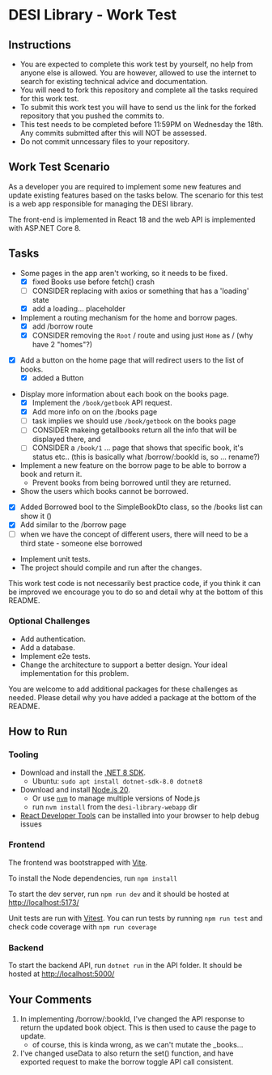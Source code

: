 # DESI Library - Work Test

## Instructions

- You are expected to complete this work test by yourself, no help from anyone else is allowed. You are however, allowed to use the internet to search for existing technical advice and documentation.
- You will need to fork this repository and complete all the tasks required for this work test.
- To submit this work test you will have to send us the link for the forked repository that you pushed the commits to.
- This test needs to be completed before 11:59PM on Wednesday the 18th. Any commits submitted after this will NOT be assessed.
- Do not commit unncessary files to your repository.

## Work Test Scenario

As a developer you are required to implement some new features and update existing features based on the tasks below. The scenario for this test is a web app responsible for managing the DESI library.

The front-end is implemented in React 18 and the web API is implemented with ASP.NET Core 8.

## Tasks

- Some pages in the app aren't working, so it needs to be fixed.
  - [x] fixed Books use before fetch() crash
  - [ ] CONSIDER replacing with axios or something that has a 'loading' state
  - [x] add a loading... placeholder
- Implement a routing mechanism for the home and borrow pages.
  - [x] add /borrow route
  - [x] CONSIDER removing the `Root` / route and using just `Home` as / (why have 2 "homes"?)
- [x] Add a button on the home page that will redirect users to the list of books.
  - [x] added a Button
- Display more information about each book on the books page.
  - [x] Implement the `/book/getbook` API request.
  - [x] Add more info on on the /books page
  - [ ] task implies we should use `/book/getbook` on the books page
  - [ ] CONSIDER makeing getallbooks return all the info that will be displayed there, and
  - [ ] CONSIDER a `/book/1` ... page that shows that specific book, it's status etc.. (this is basically what /borrow/:bookId is, so ... rename?)
- Implement a new feature on the borrow page to be able to borrow a book and return it.
  - Prevent books from being borrowed until they are returned.
- Show the users which books cannot be borrowed.
 - [x] Added Borrowed bool to the SimpleBookDto class, so the /books list can show it ()
 - [x] Add similar to the /borrow page
 - [ ] when we have the concept of different users, there will need to be a third state - someone else borrowed
- Implement unit tests.
- The project should compile and run after the changes.

This work test code is not necessarily best practice code, if you think it can be improved we encourage you to do so and detail why at the bottom of this README.

### Optional Challenges

- Add authentication.
- Add a database.
- Implement e2e tests.
- Change the architecture to support a better design. Your ideal implementation for this problem.

You are welcome to add additional packages for these challenges as needed. Please detail why you have added a package at the bottom of the README.

## How to Run

### Tooling

- Download and install the [.NET 8 SDK](https://dotnet.microsoft.com/en-us/download).
  - Ubuntu: `sudo apt install dotnet-sdk-8.0 dotnet8`
- Download and install [Node.js 20](https://nodejs.org/en/download).
  - Or use [`nvm`](https://github.com/nvm-sh/nvm) to manage multiple versions of Node.js
  - run `nvm install` from the `desi-library-webapp` dir
- [React Developer Tools](https://react.dev/learn/react-developer-tools) can be installed into your browser to help debug issues

### Frontend

The frontend was bootstrapped with [Vite](https://vitejs.dev/).

To install the Node dependencies, run `npm install`

To start the dev server, run `npm run dev` and it should be hosted at <http://localhost:5173/>

Unit tests are run with [Vitest](https://vitest.dev/). You can run tests by running `npm run test` and check code coverage with `npm run coverage`

### Backend

To start the backend API, run `dotnet run` in the API folder. It should be hosted at <http://localhost:5000/> 

## Your Comments

1. In implementing /borrow/:bookId, I've changed the API response to return the updated book object. This is then used to cause the page to update.
   - of course, this is kinda wrong, as we can't mutate the _books...
2. I've changed useData to also return the set() function, and have exported request to make the borrow toggle API call consistent.
